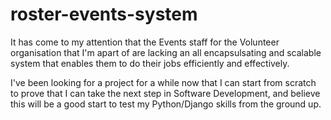 # roster-events-system

It has come to my attention that the Events staff for the Volunteer organisation that I'm apart of are lacking an all encapsulsating and scalable system that enables them to do their jobs efficiently and effectively.

I've been looking for a project for a while now that I can start from scratch to prove that I can take the next step in Software Development, and believe this will be a good start to test my Python/Django skills from the ground up.
